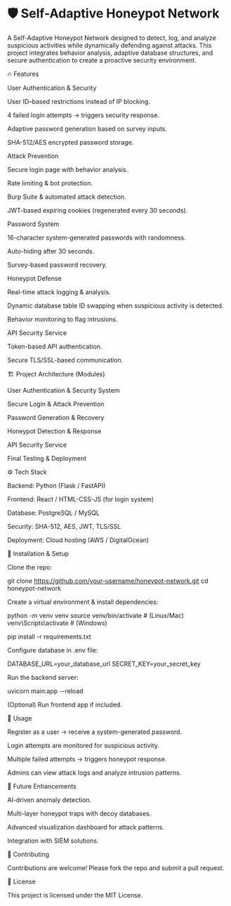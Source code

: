 # 🛡️ Self-Adaptive Honeypot Network

A Self-Adaptive Honeypot Network designed to detect, log, and analyze suspicious activities while dynamically defending against attacks. This project integrates behavior analysis, adaptive database structures, and secure authentication to create a proactive security environment.

🔥 Features

User Authentication & Security

User ID–based restrictions instead of IP blocking.

4 failed login attempts → triggers security response.

Adaptive password generation based on survey inputs.

SHA-512/AES encrypted password storage.

Attack Prevention

Secure login page with behavior analysis.

Rate limiting & bot protection.

Burp Suite & automated attack detection.

JWT-based expiring cookies (regenerated every 30 seconds).

Password System

16-character system-generated passwords with randomness.

Auto-hiding after 30 seconds.

Survey-based password recovery.

Honeypot Defense

Real-time attack logging & analysis.

Dynamic database table ID swapping when suspicious activity is detected.

Behavior monitoring to flag intrusions.

API Security Service

Token-based API authentication.

Secure TLS/SSL-based communication.

🏗️ Project Architecture (Modules)

User Authentication & Security System

Secure Login & Attack Prevention

Password Generation & Recovery

Honeypot Detection & Response

API Security Service

Final Testing & Deployment

⚙️ Tech Stack

Backend: Python (Flask / FastAPI)

Frontend: React / HTML-CSS-JS (for login system)

Database: PostgreSQL / MySQL

Security: SHA-512, AES, JWT, TLS/SSL

Deployment: Cloud hosting (AWS / DigitalOcean)

🚀 Installation & Setup

Clone the repo:

git clone https://github.com/your-username/honeypot-network.git
cd honeypot-network


Create a virtual environment & install dependencies:

python -m venv venv
source venv/bin/activate   # (Linux/Mac)
venv\Scripts\activate      # (Windows)

pip install -r requirements.txt


Configure database in .env file:

DATABASE_URL=your_database_url
SECRET_KEY=your_secret_key


Run the backend server:

uvicorn main:app --reload


(Optional) Run frontend app if included.

📖 Usage

Register as a user → receive a system-generated password.

Login attempts are monitored for suspicious activity.

Multiple failed attempts → triggers honeypot response.

Admins can view attack logs and analyze intrusion patterns.

🔮 Future Enhancements

AI-driven anomaly detection.

Multi-layer honeypot traps with decoy databases.

Advanced visualization dashboard for attack patterns.

Integration with SIEM solutions.

🤝 Contributing

Contributions are welcome! Please fork the repo and submit a pull request.

📜 License

This project is licensed under the MIT License.
